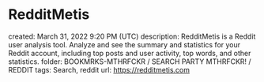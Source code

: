 # RedditMetis

created: March 31, 2022 9:20 PM (UTC)
description: RedditMetis is a Reddit user analysis tool. Analyze and see the summary and statistics for your Reddit account, including top posts and user activity, top words, and other statistics.
folder: BOOKMRKS-MTHRFCKR / SEARCH PARTY MTHRFCKR! / REDDIT
tags: Search, reddit
url: https://redditmetis.com